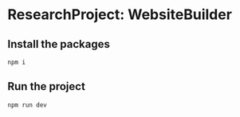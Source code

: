 # ResearchProject: WebsiteBuilder
## Install the packages
```
npm i
```
## Run the project
```
npm run dev
```
